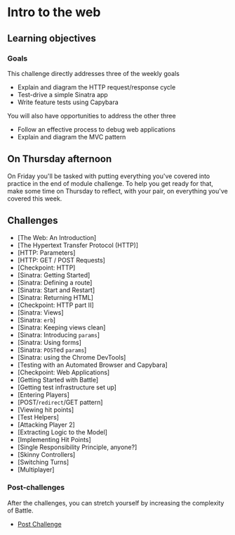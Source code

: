 # Intro to the web

## Learning objectives

### Goals

This challenge directly addresses three of the weekly goals

* Explain and diagram the HTTP request/response cycle
* Test-drive a simple Sinatra app
* Write feature tests using Capybara

You will also have opportunities to address the other three

* Follow an effective process to debug web applications
* Explain and diagram the MVC pattern

## On Thursday afternoon
On Friday you'll be tasked with putting everything you've covered into practice in the end of module challenge. To help you get ready for that, make some time on Thursday to reflect, with your pair, on everything you've covered this week.

## Challenges

* [The Web: An Introduction]
* [The Hypertext Transfer Protocol (HTTP)]
* [HTTP: Parameters]
* [HTTP: GET / POST Requests]
* [Checkpoint: HTTP]
* [Sinatra: Getting Started]
* [Sinatra: Defining a route]
* [Sinatra: Start and Restart]
* [Sinatra: Returning HTML]
* [Checkpoint: HTTP part II]
* [Sinatra: Views]
* [Sinatra: `erb`]
* [Sinatra: Keeping views clean]
* [Sinatra: Introducing `params`]
* [Sinatra: Using forms]
* [Sinatra: `POST`ed `params`]
* [Sinatra: using the Chrome DevTools]
* [Testing with an Automated Browser and Capybara]
* [Checkpoint: Web Applications]
* [Getting Started with Battle]
* [Getting test infrastructure set up]
* [Entering Players]
* [POST/`redirect`/GET pattern]
* [Viewing hit points]
* [Test Helpers]
* [Attacking Player 2]
* [Extracting Logic to the Model]
* [Implementing Hit Points]
* [Single Responsibility Principle, anyone?]
* [Skinny Controllers]
* [Switching Turns]
* [Multiplayer]

### Post-challenges

After the challenges, you can stretch yourself by increasing the complexity of Battle.

* [Post Challenge](post_challenges/post_challenge.md)
